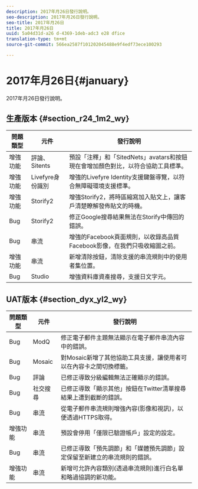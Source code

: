 ```yaml
---
description: 2017年月26日發行說明。
seo-description: 2017年月26日發行說明。
seo-title: 2017年月26日
title: 2017年月26日
uuid: 5a04d31d-a26 d-4369-1deb-adc3 e28 dfice
translation-type: tm+mt
source-git-commit: 566ea2587f101202045488e9f4edf73ece100293

---
```



# 2017年月26日{#january}

2017年月26日發行說明。

## 生產版本 {#section_r24_1m2_wy}

| 問題類型 | 元件 | 發行說明 |
|--- |--- |--- |
| 增強功能 | 評論、Sitents | 預設「注釋」和「SitedNets」avatars和按鈕現在會增加顏色對比，以符合協助工具標準。 |
| 增強功能 | Livefyre身份識別 | 增強的Livefyre Identity支援鍵盤導覽，以符合無障礙環境支援標準。 |
| 增強功能 | Storify2 | 增強Storify2，將時區縮寫加入貼文上，讓客戶清楚瞭解發佈貼文的時機。 |
| Bug | Storify2 | 修正Google搜尋結果無法在Storify中傳回的錯誤。 |
| Bug | 串流 | 增強的Facebook頁面規則，以收錄高品質Facebook影像，在我們只吸收縮圖之前。 |
| 增強功能 | 串流 | 新增清除按鈕，清除支援的串流規則中的使用者集位置。 |
| Bug | Studio | 增強資料庫資產搜尋，支援日文字元。 |


## UAT版本 {#section_dyx_yl2_wy}

| 問題類型 | 元件 | 發行說明 |
|--- |--- |--- |
| Bug | ModQ | 修正電子郵件主題無法顯示在電子郵件串流內容中的錯誤。 |
| Bug | Mosaic | 對Mosaic新增了其他協助工具支援，讓使用者可以在內容卡之間切換標籤。 |
| Bug | 評論 | 已修正導致分級編輯無法正確顯示的錯誤。 |
| Bug | 社交搜尋 | 已修正導致「顯示其他」按鈕在Twitter清單搜尋結果上遭到截斷的錯誤。 |
| Bug | 串流 | 從電子郵件串流規則增強內容(影像和視訊)，以便透過HTTPS取得。 |
| 增強功能 | 串流 | 預設會停用「僅限已驗證帳戶」設定的設定。 |
| Bug | 串流 | 已修正導致「預先調節」和「媒體預先調節」設定保留至新建立的串流規則的錯誤。 |
| 增強功能 | 串流 | 新增可允許內容類別(透過串流規則)進行白名單和略過協調的新功能。 |

